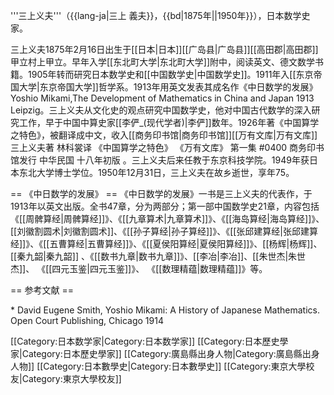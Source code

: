 '''三上义夫'''（{{lang-ja|三上 義夫}}，{{bd|1875年||1950年}}），日本数学史家。

三上义夫1875年2月16日出生于[[日本|日本]][[广岛县|广岛县]][[高田郡|高田郡]]甲立村上甲立。早年入学[[东北町大学|东北町大学]]附中，阅读英文、德文数学书籍。1905年转而研究日本数学史和[[中国数学史|中国数学史]]。1911年入[[东京帝国大学|东京帝国大学]]哲学系。1913年用英文发表其成名作《中日数学的发展》<ref>Yoshio Mikami,The Development of Mathematics in China and Japan 1913 Leipzig</ref>。三上义夫从文化史的观点研究中国数学史，他对中国古代数学的深入研究工作，早于中国中算史家[[李俨_(现代学者)|李俨]]数年。1926年著《中国算学之特色》，被翻译成中文，收入[[商务印书馆|商务印书馆]][[万有文库|万有文库]]<ref>三上义夫著 林科裳译 《中国算学之特色》 《万有文库》 第一集 #0400  商务印书馆发行 中华民国 十八年初版 </ref>。三上义夫后来任教于东京科技学院。1949年获日本东北大学博士学位。1950年12月31日，三上义夫在故乡逝世，享年75。

== 《中日数学的发展》 ==
《中日数学的发展》一书是三上义夫的代表作，于1913年以英文出版。全书47章，分为两部分；第一部中国数学史21章，内容包括《[[周髀算经|周髀算经]]》、《[[九章算术|九章算术]]》、《[[海岛算经|海岛算经]]》、[[刘徽割圆术|刘徽割圆术]]、《[[孙子算经|孙子算经]]》、《[[张邱建算经|张邱建算经]]》、《[[五曹算经|五曹算经]]》、《[[夏侯阳算经|夏侯阳算经]]》、[[杨辉|杨辉]]、[[秦九韶|秦九韶]] 、《[[数书九章|数书九章]]》、[[李冶|李冶]]、[[朱世杰|朱世杰]]、 《[[四元玉鉴|四元玉鉴]]》、 《[[数理精蕴|数理精蕴]]》等。

== 参考文献 ==
<div class="references-small">
<references />
</div>
* David Eugene Smith, Yoshio Mikami: A History of Japanese Mathematics. Open Court Publishing, Chicago 1914

[[Category:日本数学家|Category:日本数学家]]
[[Category:日本歷史學家|Category:日本歷史學家]]
[[Category:廣島縣出身人物|Category:廣島縣出身人物]]
[[Category:日本數學史|Category:日本數學史]]
[[Category:東京大學校友|Category:東京大學校友]]